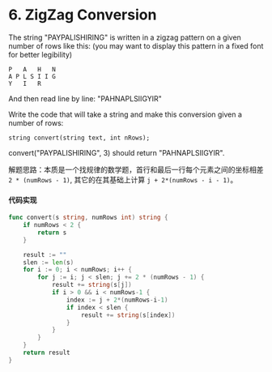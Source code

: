 # 6. ZigZag Conversion

The string "PAYPALISHIRING" is written in a zigzag pattern on a given number of rows like this: (you may want to display this pattern in a fixed font for better legibility)

```
P   A   H   N
A P L S I I G
Y   I   R
```

And then read line by line: "PAHNAPLSIIGYIR"

Write the code that will take a string and make this conversion given a number of rows:

```
string convert(string text, int nRows);
```

convert("PAYPALISHIRING", 3) should return "PAHNAPLSIIGYIR".

解题思路：本质是一个找规律的数学题，首行和最后一行每个元素之间的坐标相差 `2 * (numRows - 1)`, 其它的在其基础上计算 `j + 2*(numRows - i - 1)`。

#### 代码实现 

``` go
func convert(s string, numRows int) string {
	if numRows < 2 {
		return s
	}

	result := ""
	slen := len(s)
	for i := 0; i < numRows; i++ {
		for j := i; j < slen; j += 2 * (numRows - 1) {
			result += string(s[j])
			if i > 0 && i < numRows-1 {
				index := j + 2*(numRows-i-1)
				if index < slen {
					result += string(s[index])
				}
			}
		}
	}
	return result
}
```

